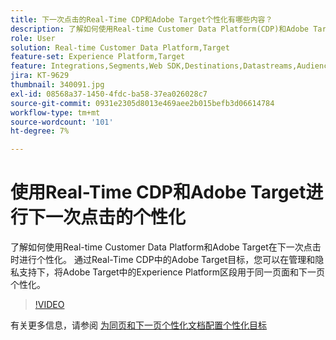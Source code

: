 ```yaml
---
title: 下一次点击的Real-Time CDP和Adobe Target个性化有哪些内容？
description: 了解如何使用Real-time Customer Data Platform(CDP)和Adobe Target在下一次点击时进行个性化。
role: User
solution: Real-time Customer Data Platform,Target
feature-set: Experience Platform,Target
feature: Integrations,Segments,Web SDK,Destinations,Datastreams,Audiences,Experience Targeting
jira: KT-9629
thumbnail: 340091.jpg
exl-id: 08568a37-1450-4fdc-ba58-37ea026028c7
source-git-commit: 0931e2305d8013e469aee2b015befb3d06614784
workflow-type: tm+mt
source-wordcount: '101'
ht-degree: 7%

---
```


# 使用Real-Time CDP和Adobe Target进行下一次点击的个性化

了解如何使用Real-time Customer Data Platform和Adobe Target在下一次点击时进行个性化。 通过Real-Time CDP中的Adobe Target目标，您可以在管理和隐私支持下，将Adobe Target中的Experience Platform区段用于同一页面和下一页个性化。

>[!VIDEO](https://video.tv.adobe.com/v/340091?quality=12&learn=on)

有关更多信息，请参阅 [为同页和下一页个性化文档配置个性化目标](https://experienceleague.adobe.com/docs/experience-platform/destinations/ui/activate/configure-personalization-destinations.html)
